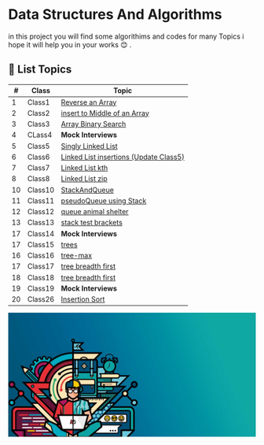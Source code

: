 # Data Structures And Algorithms

in this project you will find some algorithims and codes for many Topics i hope it will help you in your works  :blush: .

## :page_with_curl: List Topics

 #|Class|Topic
---|-----|----
1  |Class1|[Reverse an Array](./read/ReverseAnArray.md)
2  |Class2|[insert to Middle of an Array](./read/insertToMiddleOfAnArray.md)
3  |Class3|[Array Binary Search](./read/ArrayBinarySearch.md)
4  |CLass4|**Mock Interviews**
5  |Class5|[Singly Linked List](./read/SinglyLinkedList.md)
6  |Class6|[Linked List insertions (Update Class5)](./read/LinkedListinsertions.md)
7  |Class7|[Linked List kth ](./read/linked-list-kth.md)
8  |Class8|[Linked List zip ](./read/Class8_linked-list-zip.md)
10 |Class10|[StackAndQueue](./read/Class10_StackAndQueue.md)
11 |Class11|[pseudoQueue using Stack](./read/Class11_stack-and-queue.md)
12 |Class12|[queue animal shelter](./read/Class12_stack-queue-animal-shelter.md)
13 |Class13|[stack test brackets](./read/Class13_stack-queue-brackets.md)
17 |Class14|**Mock Interviews**
17 |Class15|[trees](./read/Class15_trees.md)
16 |Class16|[tree-max](./read/Class16_tree-max.md)
17 |Class17|[tree breadth first](./read/Class17_tree-breadth-first.md)
18 |Class18|[tree breadth first](./read/Class18_tree-fizz-buzz.md)
19 |Class19|**Mock Interviews**
20 |Class26|[Insertion Sort](./read/BLOG.md)






![img](./image/challenge-Logo2.jpg)

